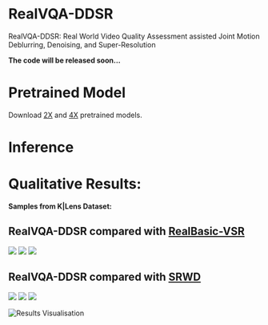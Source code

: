 # RealVQA-DDSR
RealVQA-DDSR: Real World Video Quality Assessment assisted Joint Motion Deblurring, Denoising, and Super-Resolution

**The code will be released soon...**


# Pretrained Model

Download [2X](https://drive.google.com/drive/u/0/folders/1-TM-IzzL9DqIetmdJmDNndBdGs4wmsSR) and [4X](https://drive.google.com/drive/u/0/folders/1eCJdxf_g-Zg7t02mdpztVxpImf-XodBe) pretrained models.


# Inference



# Qualitative Results:
**Samples from K|Lens Dataset:**
## RealVQA-DDSR compared with [RealBasic-VSR](https://github.com/ckkelvinchan/RealBasicVSR/tree/master)
[<img src="https://github.com/ajeetkverma/RealVQA-DDSR/blob/main/resource/slider1_rbvsr.png">](https://interacty.me/projects/68c7327276e9827f)
[<img src="https://github.com/ajeetkverma/RealVQA-DDSR/blob/main/resource/slider2_rbvsr.png">](https://interacty.me/projects/68c7327276e9827f)
[<img src="https://github.com/ajeetkverma/RealVQA-DDSR/blob/main/resource/slider3_rbvsr.png">](https://interacty.me/projects/68c7327276e9827f)

## RealVQA-DDSR compared with [SRWD](https://openaccess.thecvf.com/content/CVPR2023W/NTIRE/papers/Jeelani_Expanding_Synthetic_Real-World_Degradations_for_Blind_Video_Super_Resolution_CVPRW_2023_paper.pdf)
[<img src="[img/myImage.png](https://github.com/ajeetkverma/RealVQA-DDSR/blob/main/resource/slider1_srwd.png)">](https://interacty.me/projects/ca92568308c4271d)
[<img src="[img/myImage.png](https://github.com/ajeetkverma/RealVQA-DDSR/blob/main/resource/slider2_srwd.png)">](https://interacty.me/projects/ca92568308c4271d)
[<img src="[img/myImage.png](https://github.com/ajeetkverma/RealVQA-DDSR/blob/main/resource/slider3_srwd.png)">](https://interacty.me/projects/ca92568308c4271d)

![Results Visualisation](https://github.com/ajeetkverma/RealVQA-DDSR/blob/main/resource/aj_ddsr_results.png)
